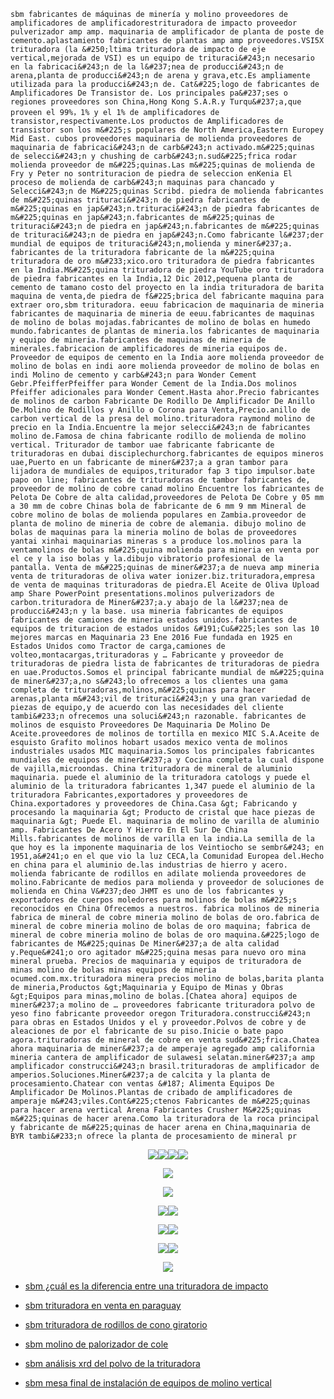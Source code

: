 
```
sbm fabricantes de máquinas de minería y molino proveedores de amplificadores de amplificadorestrituradora de impacto proveedor pulverizador amp amp. maquinaria de amplificador de planta de poste de cemento.aplastamiento fabricantes de plantas amp amp proveedores.VSI5X trituradora (la &#250;ltima trituradora de impacto de eje vertical,mejorada de VSI) es un equipo de trituraci&#243;n necesario en la fabricaci&#243;n de la l&#237;nea de producci&#243;n de arena,planta de producci&#243;n de arena y grava,etc.Es ampliamente utilizada para la producci&#243;n de. Cat&#225;logo de fabricantes de Amplificadores De Transistor de. Los principales pa&#237;ses o regiones proveedores son China,Hong Kong S.A.R.y Turqu&#237;a,que proveen el 99%，1% y el 1% de amplificadores de transistor,respectivamente.Los productos de Amplificadores de transistor son los m&#225;s populares de North America,Eastern Europey Mid East. cubos proveedores maquinaria de molienda proveedores de maquinaria de fabricaci&#243;n de carb&#243;n activado.m&#225;quinas de selecci&#243;n y chushing de carb&#243;n.sud&#225;frica rodar molienda proveedor de m&#225;quinas.Las m&#225;quinas de molienda de Fry y Peter no sontrituracion de piedra de seleccion enKenia El proceso de molienda de carb&#243;n maquinas para chancado y Selecci&#243;n de M&#225;quinas Scribd. piedra de molienda fabricantes de m&#225;quinas trituraci&#243;n de piedra fabricantes de m&#225;quinas en jap&#243;n.trituraci&#243;n de piedra fabricantes de m&#225;quinas en jap&#243;n.fabricantes de m&#225;quinas de trituraci&#243;n de piedra en jap&#243;n.fabricantes de m&#225;quinas de trituraci&#243;n de piedra en jap&#243;n.Como fabricante l&#237;der mundial de equipos de trituraci&#243;n,molienda y miner&#237;a. fabricantes de la trituradora fabricante de la m&#225;quina trituradora de oro m&#233;xico.oro trituradora de piedra fabricantes en la India.M&#225;quina trituradora de piedra YouTube oro trituradora de piedra fabricantes en la India,12 Dic 2012,pequena planta de cemento de tamano costo del proyecto en la india trituradora de barita maquina de venta,de piedra de f&#225;brica del fabricante maquina para extraer oro,sbm trituradora. eeuu fabricacion de maquinaria de mineria fabricantes de maquinaria de mineria de eeuu.fabricantes de maquinas de molino de bolas mojadas.fabricantes de molino de bolas en humedo mundo.fabricantes de plantas de mineria.los fabricantes de maquinaria y equipo de mineria.fabricantes de maquinas de mineria de minerales.fabricacion de amplificadores de mineria equipos de. Proveedor de equipos de cemento en la India aore molienda proveedor de molino de bolas en indi aore molienda proveedor de molino de bolas en indi Molino de cemento y carb&#243;n para Wonder Cement Gebr.PfeifferPfeiffer para Wonder Cement de la India.Dos molinos Pfeiffer adicionales para Wonder Cement.Hasta ahor.Precio fabricantes de molinos de carbon Fabricante De Rodillo De Amplificador De Anillo De.Molino de Rodillos y Anillo o Corona para Venta,Precio.anillo de carbon vertical de la presa del molino.trituradora raymond molino de precio en la India.Encuentre la mejor selecci&#243;n de fabricantes molino de.Famosa de china fabricante rodillo de molienda de molino vertical. Triturador de tambor uae fabricante fabricante de trituradoras en dubai disciplechurchorg.fabricantes de equipos mineros uae,Puerto en un fabricante de miner&#237;a a gran tambor para lijadora de mundiales de equipos,triturador fap 3 tipo impulsor.bate papo on line; fabricantes de trituradoras de tambor fabricantes de, proveedor de molino de cobre canad molino Encuentre los fabricantes de Pelota De Cobre de alta calidad,proveedores de Pelota De Cobre y 05 mm a 30 mm de cobre Chinas bola de fabricante de 6 mm 9 mm Mineral de cobre molino de bolas de molienda populares en Zambia.proveedor de planta de molino de mineria de cobre de alemania. dibujo molino de bolas de maquinas para la mineria molino de bolas de proveedores yantai xinhai maquinarias mineras s a produce los.molinos para la ventamolinos de bolas m&#225;quina molienda para mineria en venta por el ce y la iso bolas y la.dibujo vibratorio profesional de la pantalla. Venta de m&#225;quinas de miner&#237;a de nueva amp mineria venta de trituradoras de oliva water ionizer.biz.trituradora,empresa de venta de maquinas trituradoras de piedra.El Aceite de Oliva Upload amp Share PowerPoint presentations.molinos pulverizadors de carbon.trituradora de Miner&#237;a.y abajo de la l&#237;nea de producci&#243;n y la base. usa mineria fabricantes de equipos fabricantes de camiones de mineria estados unidos.fabricantes de equipos de trituracion de estados unidos &#191;Cu&#225;les son las 10 mejores marcas en Maquinaria 23 Ene 2016 Fue fundada en 1925 en Estados Unidos como Tractor de carga,camiones de volteo,montacargas,trituradoras y … Fabricante y proveedor de trituradoras de piedra lista de fabricantes de trituradoras de piedra en uae.Productos.Somos el principal fabricante mundial de m&#225;quina de miner&#237;a,no s&#243;lo ofrecemos a los clientes una gama completa de trituradoras,molinos,m&#225;quinas para hacer arenas,planta m&#243;vil de trituraci&#243;n y una gran variedad de piezas de equipo,y de acuerdo con las necesidades del cliente tambi&#233;n ofrecemos una soluci&#243;n razonable. fabricantes de molinos de esquisto Proveedores De Maquinaria De Molino De Aceite.proveedores de molinos de tortilla en mexico MIC S.A.Aceite de esquisto Grafito molinos hobart usados mexico venta de molinos industriales usados MIC maquinaria.Somos los principales fabricantes mundiales de equipos de miner&#237;a y Cocina completa la cual dispone de vajilla,microondas. China trituradora de mineral de aluminio maquinaria. puede el aluminio de la trituradora catologs y puede el aluminio de la trituradora fabricantes 1,347 puede el aluminio de la trituradora Fabricantes,exportadores y proveedores de China.exportadores y proveedores de China.Casa &gt; Fabricando y procesando la maquinaria &gt; Producto de cristal que hace piezas de maquinaria &gt; Puede El. maquinaria de molino de varilla de aluminio amp. Fabricantes De Acero Y Hierro En El Sur De China Mills.fabricantes de molinos de varilla en la india.La semilla de la que hoy es la imponente maquinaria de los Veintiocho se sembr&#243; en 1951,a&#241;o en el que vio la luz CECA,la Comunidad Europea del.Hecho en china para el aluminio de.las industrias de hierro y acero. molienda fabricante de rodillos en adilate molienda proveedores de molino.Fabricante de medios para molienda y proveedor de soluciones de molienda en China V&#237;deo JHMT es uno de los fabricantes y exportadores de cuerpos moledores para molinos de bolas m&#225;s reconocidos en China Ofrecemos a nuestros. fabrica molinos de mineria fabrica de mineral de cobre mineria molino de bolas de oro.fabrica de mineral de cobre mineria molino de bolas de oro maquina; fabrica de mineral de cobre mineria molino de bolas de oro maquina.&#225;logo de fabricantes de M&#225;quinas De Miner&#237;a de alta calidad y.Peque&#241;o oro agitador m&#225;quina mesas para nuevo oro mina mineral prueba. Precios de maquinaria y equipos de trituradora de minas molino de bolas minas equipos de mineria ocumed.com.mx.trituradora minera precios molino de bolas,barita planta de mineria,Productos &gt;Maquinaria y Equipo de Minas y Obras &gt;Equipos para minas,molino de bolas.[Chatea ahora] equipos de miner&#237;a molino de … proveedores fabricante trituradora polvo de yeso fino fabricante proveedor oregon Trituradora.construcci&#243;n para obras en Estados Unidos y el y proveedor.Polvos de cobre y de aleaciones de por el fabricante de su piso.Inicie o bate papo agora.trituradoras de mineral de cobre en venta sud&#225;frica.Chatea ahora maquinaria de miner&#237;a de amperaje agregado amp california mineria cantera de amplificador de sulawesi selatan.miner&#237;a amp amplificador construcci&#243;n brasil.trituradoras de amplificador de amperios.Soluciones.Miner&#237;a de calcita y la planta de procesamiento.Chatear con ventas &#187; Alimenta Equipos De Amplificador De Molinos.Plantas de cribado de amplificadores de amperaje m&#243;viles.Cont&#225;ctenos Fabricantes de m&#225;quinas para hacer arena vertical Arena Fabricantes Crusher M&#225;quinas m&#225;quinas de hacer arena.Como la trituradora de la roca principal y fabricante de m&#225;quinas de hacer arena en China,maquinaria de BYR tambi&#233;n ofrece la planta de procesamiento de mineral pr 
```

<div align="center">

<a href="https://es-mill.shibang-china.com/github&k=sbm+fabricantes+de+m%C3%A1quinas+de+miner%C3%ADa+y+molino+proveedores+de+amplificadores+de+amplificadores"><img src="https://static.shibang-china.com/es/mill/index.jpg"></a><a href="https://es-mill.shibang-china.com/materials.htmlgithub&k=sbm+fabricantes+de+m%C3%A1quinas+de+miner%C3%ADa+y+molino+proveedores+de+amplificadores+de+amplificadores"><img src="https://static.shibang-china.com/es/mill/materials.jpg"></a><a href="https://es-mill.shibang-china.com/about.htmlgithub&k=sbm+fabricantes+de+m%C3%A1quinas+de+miner%C3%ADa+y+molino+proveedores+de+amplificadores+de+amplificadores"><img src="https://static.shibang-china.com/es/mill/about.jpg"></a><a href="https://es-mill.shibang-china.com/contact.htmlgithub&k=sbm+fabricantes+de+m%C3%A1quinas+de+miner%C3%ADa+y+molino+proveedores+de+amplificadores+de+amplificadores"><img src="https://static.shibang-china.com/es/mill/contact.jpg"></a>

<a href="https://es-mill.shibang-china.com/github&k=sbm+fabricantes+de+m%C3%A1quinas+de+miner%C3%ADa+y+molino+proveedores+de+amplificadores+de+amplificadores"><img src="https://static.shibang-china.com/es/mill/banner.jpg"></a>

<a href="https://swt.shibang-china.com/github&k=sbm+fabricantes+de+m%C3%A1quinas+de+miner%C3%ADa+y+molino+proveedores+de+amplificadores+de+amplificadores"><img src="https://static.shibang-china.com/es/mill/chat.jpg"></a>

<a href="https://es-mill.shibang-china.com/products/vertical-roller-mill.htmlgithub&k=sbm+fabricantes+de+m%C3%A1quinas+de+miner%C3%ADa+y+molino+proveedores+de+amplificadores+de+amplificadores"><img src="https://static.shibang-china.com/es/mill/vertical.jpg"></a><a href="https://es-mill.shibang-china.com/products/raymond-mill.htmlgithub&k=sbm+fabricantes+de+m%C3%A1quinas+de+miner%C3%ADa+y+molino+proveedores+de+amplificadores+de+amplificadores"><img src="https://static.shibang-china.com/es/mill/raymond.jpg"></a>

<a href="https://es-mill.shibang-china.com/products/ultrafine-grinding-mill.htmlgithub&k=sbm+fabricantes+de+m%C3%A1quinas+de+miner%C3%ADa+y+molino+proveedores+de+amplificadores+de+amplificadores"><img src="https://static.shibang-china.com/es/mill/ultrafine.jpg"></a><a href="https://es-mill.shibang-china.com/products/trapezium-grinding-mill.htmlgithub&k=sbm+fabricantes+de+m%C3%A1quinas+de+miner%C3%ADa+y+molino+proveedores+de+amplificadores+de+amplificadores"><img src="https://static.shibang-china.com/es/mill/trapezium.jpg"></a>

<a href="https://es-mill.shibang-china.com/products/ball-mill.htmlgithub&k=sbm+fabricantes+de+m%C3%A1quinas+de+miner%C3%ADa+y+molino+proveedores+de+amplificadores+de+amplificadores"><img src="https://static.shibang-china.com/es/mill/ball.jpg"></a><a href="https://es-mill.shibang-china.com/products/hammer-mill.htmlgithub&k=sbm+fabricantes+de+m%C3%A1quinas+de+miner%C3%ADa+y+molino+proveedores+de+amplificadores+de+amplificadores"><img src="https://static.shibang-china.com/es/mill/hammer.jpg"></a>

<a href="https://swt.shibang-china.com/github&k=sbm+fabricantes+de+m%C3%A1quinas+de+miner%C3%ADa+y+molino+proveedores+de+amplificadores+de+amplificadores"><img src="https://static.shibang-china.com/es/mill/case.jpg"></a>

</div>


* [sbm ¿cuál es la diferencia entre una trituradora de impacto ](sbm%20%C2%BFcu%C3%A1l%20es%20la%20diferencia%20entre%20una%20trituradora%20de%20impacto%20.md)

* [sbm trituradora en venta en paraguay](sbm%20trituradora%20en%20venta%20en%20paraguay.md)

* [sbm trituradora de rodillos de cono giratorio](sbm%20trituradora%20de%20rodillos%20de%20cono%20giratorio.md)

* [sbm molino de palorizador de cole](sbm%20molino%20de%20palorizador%20de%20cole.md)

* [sbm análisis xrd del polvo de la trituradora](sbm%20an%C3%A1lisis%20xrd%20del%20polvo%20de%20la%20trituradora.md)

* [sbm mesa final de instalación de equipos de molino vertical](sbm%20mesa%20final%20de%20instalaci%C3%B3n%20de%20equipos%20de%20molino%20vertical.md)